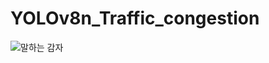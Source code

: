 # YOLOv8n_Traffic_congestion

![말하는 감자](https://cdn.poomang.com/auto-generated/talking-potato/images/cover.png?ts=1681444699874)
